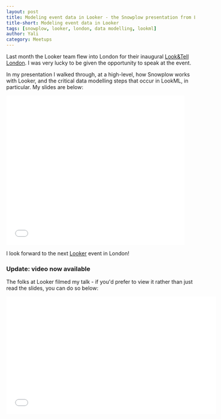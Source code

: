 ```yaml
---
layout: post
title: Modeling event data in Looker - the Snowplow presentation from Look&Tell London, November 2014
title-short: Modeling event data in Looker
tags: [snowplow, looker, london, data modelling, lookml]
author: Yali
category: Meetups
---
```


Last month the Looker team flew into London for their inaugural [Look&Tell London][looker-london]. I was very lucky to be given the opportunity to speak at the event.

In my presentation I walked through, at a high-level, how Snowplow works with Looker, and the critical data modelling steps that occur in LookML, in particular. My slides are below:

<iframe src="//www.slideshare.net/slideshow/embed_code/42474391" width="476" height="400" frameborder="0" marginwidth="0" marginheight="0" scrolling="no"></iframe>

<!--more-->

I look forward to the next [Looker][looker] event in London!

### Update: video now available

The folks at Looker filmed my talk - if you'd prefer to view it rather than just read the slides, you can do so below:

<iframe width="560" height="315" src="//www.youtube.com/embed/IChgdZXcAJs" frameborder="0" allowfullscreen></iframe>

[looker-london]: http://www.looker.com/events/london
[looker]: http://www.looker.com/
